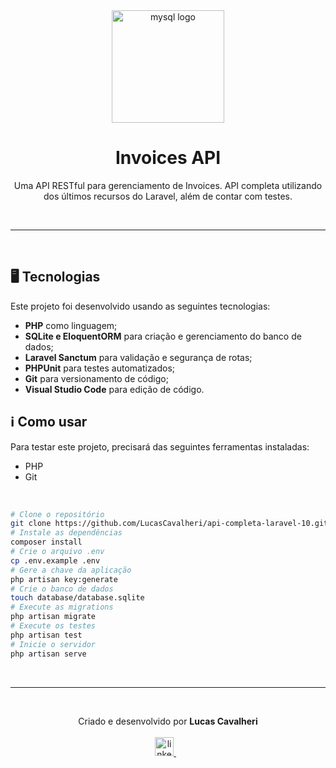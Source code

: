 <div align='center'>
  <img width="180px" alt="mysql logo" src="https://cdn-icons-png.flaticon.com/512/1087/1087097.png" />
  <h1>Invoices API</h1>
  <p>
    Uma API RESTful para gerenciamento de Invoices. API completa utilizando dos últimos recursos do Laravel, além de contar com testes.
  </p>
</div>

<br /><hr /><br />

## 🖥️ Tecnologias
Este projeto foi desenvolvido usando as seguintes tecnologias:

-  **PHP** como linguagem;
-  **SQLite e EloquentORM** para criação e gerenciamento do banco de dados;
-  **Laravel Sanctum** para validação e segurança de rotas;
-  **PHPUnit** para testes automatizados;
-  **Git** para versionamento de código;
-  **Visual Studio Code** para edição de código.

## ℹ️ Como usar
Para testar este projeto, precisará das seguintes ferramentas instaladas:

- PHP
- Git

<br/>

```bash
# Clone o repositório
git clone https://github.com/LucasCavalheri/api-completa-laravel-10.git
# Instale as dependências
composer install
# Crie o arquivo .env
cp .env.example .env
# Gere a chave da aplicação
php artisan key:generate
# Crie o banco de dados
touch database/database.sqlite
# Execute as migrations
php artisan migrate
# Execute os testes
php artisan test
# Inicie o servidor
php artisan serve
```

<br /><hr /><br />

<p align="center">
  Criado e desenvolvido por <b>Lucas Cavalheri</b>
  <br/><br/>
  
  <a href="https://www.linkedin.com/in/lucas-cavalheri/">
    <img alt="linkedIn" height="30px" src="https://i.imgur.com/TQRXxhT.png" />
  </a>
  &nbsp;&nbsp;
</p>
